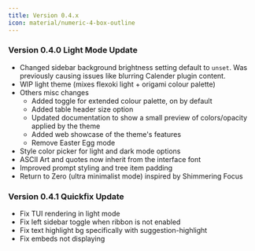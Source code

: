 ```yaml
---
title: Version 0.4.x
icon: material/numeric-4-box-outline
---
```


### Version 0.4.0 Light Mode Update
- Changed sidebar background brightness setting default to `unset`. Was previously causing issues like blurring Calender plugin content.
- WIP light theme (mixes flexoki light + origami colour palette)
- Others misc changes
  - Added toggle for extended colour palette, on by default
  - Added table header size option 
  - Updated documentation to show a small preview of colors/opacity applied by the theme
  - Added web showcase of the theme's features
  - Remove Easter Egg mode
- Style color picker for light and dark mode options
- ASCII Art and quotes now inherit from the interface font
- Improved prompt styling and tree item padding
- Return to Zero (ultra minimalist mode) inspired by Shimmering Focus

### Version 0.4.1 Quickfix Update
- Fix TUI rendering in light mode
- Fix left sidebar toggle when ribbon is not enabled
- Fix text highlight bg specifically with suggestion-highlight
- Fix embeds not displaying